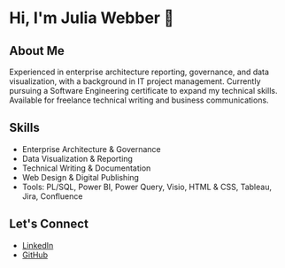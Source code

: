 # Hi, I'm Julia Webber 👋  

## About Me  
Experienced in enterprise architecture reporting, governance, and data visualization, with a background in IT project management. Currently pursuing a Software Engineering certificate to expand my technical skills. Available for freelance technical writing and business communications.  

## Skills  
- Enterprise Architecture & Governance  
- Data Visualization & Reporting  
- Technical Writing & Documentation  
- Web Design & Digital Publishing  
- Tools: PL/SQL, Power BI, Power Query, Visio, HTML & CSS, Tableau, Jira, Confluence  

## Let's Connect  
- [LinkedIn](https://www.linkedin.com/in/juliawebber/)  
- [GitHub](https://github.com/webberjw)  


<!--
**webberjw/webberjw** is a ✨ _special_ ✨ repository because its `README.md` (this file) appears on your GitHub profile.

Here are some ideas to get you started:

- 🔭 I’m currently working on ...
- 🌱 I’m currently learning ...
- 👯 I’m looking to collaborate on ...
- 🤔 I’m looking for help with ...
- 💬 Ask me about ...
- 📫 How to reach me: ...
- 😄 Pronouns: ...
- ⚡ Fun fact: ...
-->

